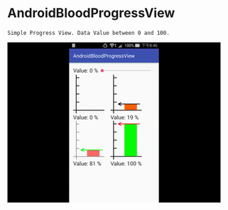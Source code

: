 # AndroidBloodProgressView

    Simple Progress View. Data Value between 0 and 100.
	
![](https://github.com/rain091667/AndroidBloodProgressView/raw/master/ScreenDemo/screen.gif)
